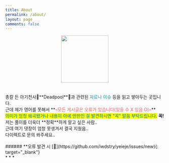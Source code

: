 ```yaml
---
title: About
permalink: /about/
layout: page
comments: false
---
```



<center>
 <img src="https://user-images.githubusercontent.com/74714697/100357357-e9df6b80-3037-11eb-9cdb-fd243f2cb191.png" width="150px" height="150px">
</center>
<br/>
<br/>
총칼 든 아기천사👶**Deadpool**👶과 관련된 <span style="color:#1993A8">자료나 이슈</span> 등을 읽고 쌓아두는 곳입니다. <br/>
근데 제가 영어를 못해서 **<span style="color:#F15F5F">💀모든 게시글은 오류가 있습니다(있을 수 X 있음 O)💀</span>**<br/>
<mark><span style="color:#078196">의미가 엄청 왜곡됐거나 내용이 아예 딴판인 걸 발견하시면 "꼭" 말씀 부탁드립니다.</span></mark> <b>꼭!</b><br/>
저는 풀이를 더욱더 **정확**하게 알고 싶은 사람.. <br/> 근데 여기 댓창이 엄청 못생겨서 결국 지웠음..<br/>
다이렉트로 문의 쏴주세요..
<br/>
<br/>
###### **오류 발견 시 [💌](https://github.com/iwdstry/yeieje/issues/new){: target="_blank"} 
<br/>
* * *
